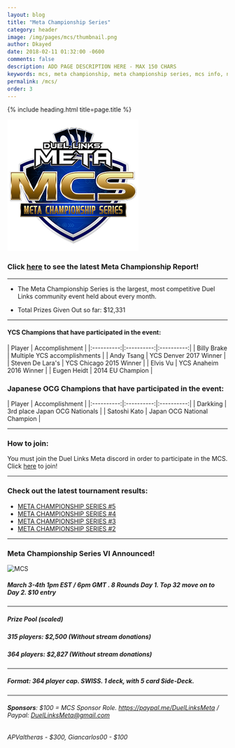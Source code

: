 ```yaml
---
layout: blog
title: "Meta Championship Series"
category: header
image: /img/pages/mcs/thumbnail.png
author: Dkayed
date: 2018-02-11 01:32:00 -0600
comments: false
description: ADD PAGE DESCRIPTION HERE - MAX 150 CHARS
keywords: mcs, meta championship, meta championship series, mcs info, next mcs, mcs time
permalink: /mcs/
order: 3
---
```


{% include heading.html title=page.title %}

<div>
    <img src="/img/logos/mcs_logo.png" class="mx-auto d-block">
</div>

### Click [here](/tournaments/meta-championship-series/5/) to see the latest Meta Championship Report!

-----------

* The Meta Championship Series is the largest, most competitive Duel Links community event held about every month.

* Total Prizes Given Out so far: $12,331

---------

#### YCS Champions that have participated in the event:

| Player | Accomplishment |
|:----------:|:----------:|:----------:|
| Billy Brake | Multiple YCS accomplishments |
| Andy Tsang | YCS Denver 2017 Winner |
| Steven De Lara's | YCS Chicago 2015 Winner |
| Elvis Vu | YCS Anaheim 2016 Winner |
| Eugen Heidt | 2014 EU Champion |

### Japanese OCG Champions that have participated in the event:

| Player | Accomplishment | 
|:----------:|:----------:|:----------:|
| Darkking | 3rd place Japan OCG Nationals |
| Satoshi Kato | Japan OCG National Champion |

---------------

### How to join: 

You must join the Duel Links Meta discord in order to participate in the MCS. Click [here](/discord/) to join!

-------------

<div class="section center">
    <h3>Check out the latest tournament results:</h3>
    <ul>
        <li><a href="/tournaments/meta-championship-series/5/">META CHAMPIONSHIP SERIES #5</a></li>
        <li><a href="/tournaments/meta-championship-series/4/">META CHAMPIONSHIP SERIES #4</a></li>
        <li><a href="/tournaments/meta-championship-series/3/">META CHAMPIONSHIP SERIES #3</a></li>
        <li><a href="/tournaments/meta-championship-series/2/">META CHAMPIONSHIP SERIES #2</a></li>
    </ul>     
</div>

-------------

### Meta Championship Series VI Announced!

![MCS](https://media.discordapp.net/attachments/411732396174475275/411733310981799936/MCS_6_Banner2.png?width=1125&height=633)

##### March 3-4th 1pm EST / 6pm GMT . 8 Rounds Day 1. Top 32 move on to Day 2. $10 entry
---------
##### **Prize Pool** (scaled)
##### 315 players: $2,500 (Without stream donations)
##### 364 players: $2,827 (Without stream donations)
---------
##### **Format**: 364 player cap. SWISS. 1 deck, with 5 card Side-Deck.
---------
###### **Sponsors**: $100 = MCS Sponsor Role. https://paypal.me/DuelLinksMeta / Paypal: DuelLinksMeta@gmail.com
###### APValtheras - $300, Giancarlos00 - $100

